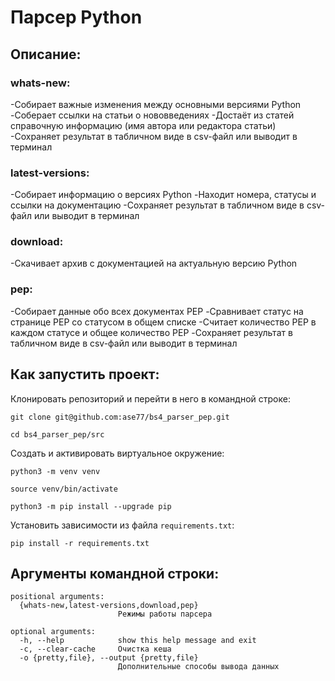 # Парсер Python
## Описание:
### whats-new:
-Собирает важные изменения между основными версиями Python
-Соберает ссылки на статьи о нововведениях
-Достаёт из статей справочную информацию (имя автора или редактора статьи)
-Сохраняет результат в табличном виде в csv-файл или выводит в терминал
### latest-versions:
-Собирает информацию о версиях Python
-Находит номера, статусы и ссылки на документацию
-Сохраняет результат в табличном виде в csv-файл или выводит в терминал
### download:
-Скачивает архив с документацией на актуальную версию Python
### pep:
-Собирает данные обо всех документах PEP
-Сравнивает статус на странице PEP со статусом в общем списке
-Считает количество PEP в каждом статусе и общее количество PEP
-Сохраняет результат в табличном виде в csv-файл или выводит в терминал

## Как запустить проект:

Клонировать репозиторий и перейти в него в командной строке:

```
git clone git@github.com:ase77/bs4_parser_pep.git

cd bs4_parser_pep/src
```

Cоздать и активировать виртуальное окружение:

```
python3 -m venv venv

source venv/bin/activate

python3 -m pip install --upgrade pip
```

Установить зависимости из файла `requirements.txt`:

```
pip install -r requirements.txt
```

## Аргументы командной строки:
```
positional arguments:
  {whats-new,latest-versions,download,pep}
                        Режимы работы парсера

optional arguments:
  -h, --help            show this help message and exit
  -c, --clear-cache     Очистка кеша
  -o {pretty,file}, --output {pretty,file}
                        Дополнительные способы вывода данных
```
